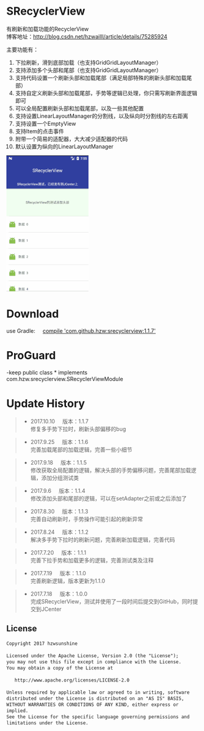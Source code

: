 ﻿# SRecyclerView
有刷新和加载功能的RecyclerView</br>
博客地址：http://blog.csdn.net/hzwailll/article/details/75285924

主要功能有：
1. 下拉刷新，滑到底部加载（也支持GridGridLayoutManager）
2. 支持添加多个头部和尾部（也支持GridGridLayoutManager）
3. 支持代码设置一个刷新头部和加载尾部（满足局部特殊的刷新头部和加载尾部）
4. 支持自定义刷新头部和加载尾部，手势等逻辑已处理，你只需写刷新界面逻辑即可
5. 可以全局配置刷新头部和加载尾部，以及一些其他配置
6. 支持设置LinearLayoutManager的分割线，以及纵向时分割线的左右距离
7. 支持设置一个EmptyView
8. 支持Item的点击事件
9. 附带一个简易的适配器，大大减少适配器的代码
10. 默认设置为纵向的LinearLayoutManager

![image](https://github.com/HzwSunshine/SRecyclerView/blob/master/srecyclerview.gif)


# Download
use Gradle:&nbsp;&nbsp;&nbsp;&nbsp;
    [compile 'com.github.hzw:srecyclerview:1.1.7'](https://github.com/HzwSunshine/SRecyclerView)
  

# ProGuard
-keep public class * implements com.hzw.srecyclerview.SRecyclerViewModule


# Update History

> * 2017.10.10     &nbsp;&nbsp;&nbsp;&nbsp;版本：1.1.7 </br>
修复多手势下拉时，刷新头部偏移的bug

> * 2017.9.25     &nbsp;&nbsp;&nbsp;&nbsp;版本：1.1.6 </br>
完善加载尾部的加载逻辑，完善一些小细节

> * 2017.9.18     &nbsp;&nbsp;&nbsp;&nbsp;版本：1.1.5 </br>
修改获取全局配置的逻辑，解决头部的手势偏移问题，完善尾部加载逻辑，添加分组测试类

> * 2017.9.6     &nbsp;&nbsp;&nbsp;&nbsp;版本：1.1.4 </br>
修改添加头部和尾部的逻辑，可以在setAdapter之前或之后添加了

> * 2017.8.30    &nbsp;&nbsp;&nbsp;&nbsp;版本：1.1.3 </br>
完善自动刷新时，手势操作可能引起的刷新异常

> * 2017.8.24    &nbsp;&nbsp;&nbsp;&nbsp;版本：1.1.2 </br>
解决多手势下拉时的刷新问题，完善刷新加载逻辑，完善代码

> * 2017.7.20    &nbsp;&nbsp;&nbsp;&nbsp;版本：1.1.1 </br>
完善下拉手势和加载更多的逻辑，完善测试类及注释

> * 2017.7.19    &nbsp;&nbsp;&nbsp;&nbsp;版本：1.1.0 </br>
完善刷新逻辑，版本更新为1.1.0

> * 2017.7.18    &nbsp;&nbsp;&nbsp;&nbsp;版本：1.0.0 </br>
完成SRecyclerView，测试并使用了一段时间后提交到GitHub，同时提交到JCenter

License
-------

    Copyright 2017 hzwsunshine

    Licensed under the Apache License, Version 2.0 (the "License");
    you may not use this file except in compliance with the License.
    You may obtain a copy of the License at

       http://www.apache.org/licenses/LICENSE-2.0

    Unless required by applicable law or agreed to in writing, software
    distributed under the License is distributed on an "AS IS" BASIS,
    WITHOUT WARRANTIES OR CONDITIONS OF ANY KIND, either express or implied.
    See the License for the specific language governing permissions and
    limitations under the License.

